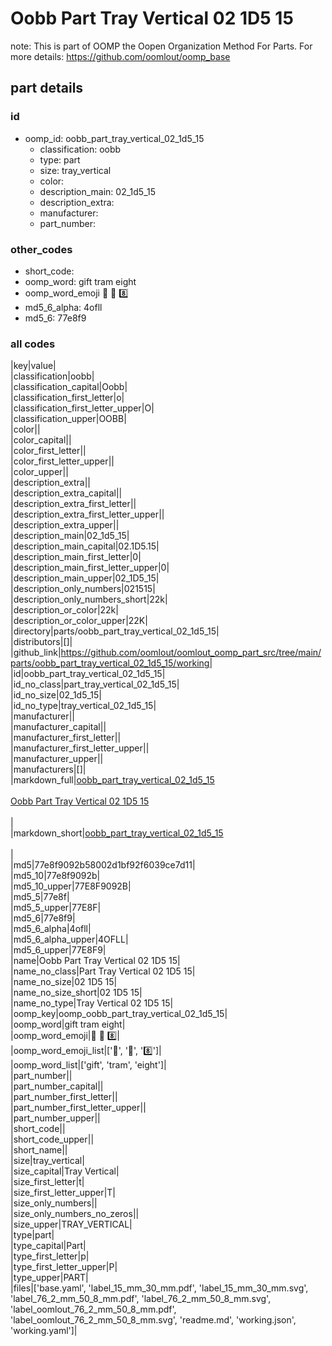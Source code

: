 # Oobb Part Tray Vertical 02 1D5 15  

note: This is part of OOMP the Oopen Organization Method For Parts. For more details: https://github.com/oomlout/oomp_base

##  part details





### id
* oomp_id: oobb_part_tray_vertical_02_1d5_15
  * classification: oobb
  * type: part
  * size: tray_vertical
  * color: 
  * description_main: 02_1d5_15
  * description_extra: 
  * manufacturer: 
  * part_number: 

### other_codes
* short_code: 
* oomp_word: gift tram eight
* oomp_word_emoji :gift: :tram: :eight:
* md5_6_alpha: 4ofll
* md5_6: 77e8f9

### all codes 
|key|value|  
|classification|oobb|  
|classification_capital|Oobb|  
|classification_first_letter|o|  
|classification_first_letter_upper|O|  
|classification_upper|OOBB|  
|color||  
|color_capital||  
|color_first_letter||  
|color_first_letter_upper||  
|color_upper||  
|description_extra||  
|description_extra_capital||  
|description_extra_first_letter||  
|description_extra_first_letter_upper||  
|description_extra_upper||  
|description_main|02_1d5_15|  
|description_main_capital|02.1D5.15|  
|description_main_first_letter|0|  
|description_main_first_letter_upper|0|  
|description_main_upper|02_1D5_15|  
|description_only_numbers|021515|  
|description_only_numbers_short|22k|  
|description_or_color|22k|  
|description_or_color_upper|22K|  
|directory|parts/oobb_part_tray_vertical_02_1d5_15|  
|distributors|[]|  
|github_link|https://github.com/oomlout/oomlout_oomp_part_src/tree/main/parts/oobb_part_tray_vertical_02_1d5_15/working|  
|id|oobb_part_tray_vertical_02_1d5_15|  
|id_no_class|part_tray_vertical_02_1d5_15|  
|id_no_size|02_1d5_15|  
|id_no_type|tray_vertical_02_1d5_15|  
|manufacturer||  
|manufacturer_capital||  
|manufacturer_first_letter||  
|manufacturer_first_letter_upper||  
|manufacturer_upper||  
|manufacturers|[]|  
|markdown_full|[oobb_part_tray_vertical_02_1d5_15](https://github.com/oomlout/oomlout_oomp_part_src/tree/main/parts/oobb_part_tray_vertical_02_1d5_15/working)<br>[](https://github.com/oomlout/oomlout_oomp_part_src/tree/main/parts/oobb_part_tray_vertical_02_1d5_15/working)<br>[Oobb Part Tray Vertical 02 1D5 15](https://github.com/oomlout/oomlout_oomp_part_src/tree/main/parts/oobb_part_tray_vertical_02_1d5_15/working)<br><br>|  
|markdown_short|[oobb_part_tray_vertical_02_1d5_15](https://github.com/oomlout/oomlout_oomp_part_src/tree/main/parts/oobb_part_tray_vertical_02_1d5_15/working)<br><br>|  
|md5|77e8f9092b58002d1bf92f6039ce7d11|  
|md5_10|77e8f9092b|  
|md5_10_upper|77E8F9092B|  
|md5_5|77e8f|  
|md5_5_upper|77E8F|  
|md5_6|77e8f9|  
|md5_6_alpha|4ofll|  
|md5_6_alpha_upper|4OFLL|  
|md5_6_upper|77E8F9|  
|name|Oobb Part Tray Vertical 02 1D5 15|  
|name_no_class|Part Tray Vertical 02 1D5 15|  
|name_no_size|02 1D5 15|  
|name_no_size_short|02 1D5 15|  
|name_no_type|Tray Vertical 02 1D5 15|  
|oomp_key|oomp_oobb_part_tray_vertical_02_1d5_15|  
|oomp_word|gift tram eight|  
|oomp_word_emoji|:gift: :tram: :eight:|  
|oomp_word_emoji_list|[':gift:', ':tram:', ':eight:']|  
|oomp_word_list|['gift', 'tram', 'eight']|  
|part_number||  
|part_number_capital||  
|part_number_first_letter||  
|part_number_first_letter_upper||  
|part_number_upper||  
|short_code||  
|short_code_upper||  
|short_name||  
|size|tray_vertical|  
|size_capital|Tray Vertical|  
|size_first_letter|t|  
|size_first_letter_upper|T|  
|size_only_numbers||  
|size_only_numbers_no_zeros||  
|size_upper|TRAY_VERTICAL|  
|type|part|  
|type_capital|Part|  
|type_first_letter|p|  
|type_first_letter_upper|P|  
|type_upper|PART|  
|files|['base.yaml', 'label_15_mm_30_mm.pdf', 'label_15_mm_30_mm.svg', 'label_76_2_mm_50_8_mm.pdf', 'label_76_2_mm_50_8_mm.svg', 'label_oomlout_76_2_mm_50_8_mm.pdf', 'label_oomlout_76_2_mm_50_8_mm.svg', 'readme.md', 'working.json', 'working.yaml']|  
